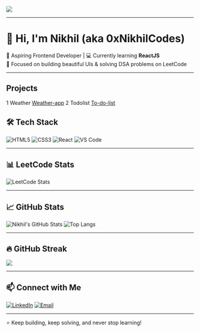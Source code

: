 <img src="https://github.com/Anmol-Baranwal/Cool-GIFs-For-GitHub/assets/74038190/d48893bd-0757-481c-8d7e-ba3e163feae7" />

---
# 👋 Hi, I'm Nikhil (aka 0xNikhilCodes)

🚀 Aspiring Frontend Developer | 💻 Currently learning **ReactJS**  
🎯 Focused on building beautiful UIs & solving DSA problems on LeetCode

---
## Projects 
1 Weather
<a href="https://weather131.netlify.app/">Weather-app</a>
2 Todolist
<a href="https://todolist128.netlify.app/">To-do-list</a>

## 🛠️ Tech Stack

![HTML5](https://img.shields.io/badge/HTML5-E34F26?style=flat&logo=html5&logoColor=white)
![CSS3](https://img.shields.io/badge/CSS3-1572B6?style=flat&logo=css3&logoColor=white)
![React](https://img.shields.io/badge/React-20232A?style=flat&logo=react&logoColor=61DAFB)
![VS Code](https://img.shields.io/badge/VSCode-007ACC?style=flat&logo=visual-studio-code&logoColor=white)

---

## 📊 LeetCode Stats

![LeetCode Stats](https://leetcard.jacoblin.cool/py5nOT7KKA?theme=dark&font=baloo&ext=contest)

---

## 📈 GitHub Stats

![Nikhil's GitHub Stats](https://github-readme-stats.vercel.app/api?username=0xNikhilCodes&show_icons=true&theme=tokyonight)
![Top Langs](https://github-readme-stats.vercel.app/api/top-langs/?username=0xNikhilCodes&layout=compact&theme=tokyonight)

---

## 🔥 GitHub Streak

<img src="https://github-readme-streak-stats.herokuapp.com/?user=0xNikhilCodes&theme=dark&hide_border=true" />

---

## 📫 Connect with Me

[![LinkedIn](https://img.shields.io/badge/-LinkedIn-blue?style=flat&logo=linkedin&logoColor=white)](https://linkedin.com/in/YOUR-LINKEDIN)
[![Email](https://img.shields.io/badge/-Email-red?style=flat&logo=gmail&logoColor=white)](mailto:your.email@example.com)

---

⭐️ Keep building, keep solving, and never stop learning!



<!--
**0xNikhilCodes/0xNikhilCodes** is a ✨ _special_ ✨ repository because its `README.md` (this file) appears on your GitHub profile.

Here are some ideas to get you started:

- 🔭 I’m currently working on ...
- 🌱 I’m currently learning ...
- 👯 I’m looking to collaborate on ...
- 🤔 I’m looking for help with ...
- 💬 Ask me about ...
- 📫 How to reach me: ...
- 😄 Pronouns: ...
- ⚡ Fun fact: ...
-->
